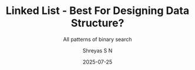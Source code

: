 ---
layout:     post
title:      "Linked List - Best For Designing Data Structure?"
subtitle:   "All patterns of binary search"
date:       2025-07-25
author:     "Shreyas S N"
header-img: "img/post/linkedlist.png"
header-mask: 0.3
catalog:    true
tags:
    - C++
    - Algorithms
---
